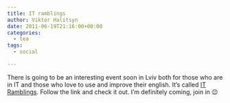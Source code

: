 ```yaml
---
title: IT ramblings
author: Viktor Halitsyn
date: 2011-06-19T21:16:00+00:00
categories:
  - tea
tags:
  - social

---
```

There is going to be an interesting event soon in Lviv both for those who are in IT and those who love to use and improve their english. It&#8217;s called [IT Ramblings][1]. Follow the link and check it out. I&#8217;m definitely coming, join in 😉

 [1]: http://lviv-it-ramblings.blogspot.com/2011/06/first-meeting-on-june-28th.html